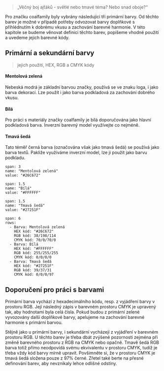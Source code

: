 > „Věčný boj ajťáků - světlé nebo tmavé téma? Nebo snad oboje?“

Pro značku coalfamily byly vybrány následující tři primární barvy. Od těchto barev je možné v případě potřeby odvozovat barvy doplňkové s přihlédnutím k dobrému vkusu a zachování barevné harmonie. V této kapitole se budeme věnovat definici těchto barev, popíšeme vhodné použití a uvedeme jejich barevné kódy.

## Primární a sekundární barvy
> jejich použití, HEX, RGB a CMYK kódy

#### Mentolová zelená
Nebeská modrá je základní barvou značky, používá se ve znaku loga, i jako barva dekorací. Lze použít i jako barva podkladová za zachování dobrého vkusu.

#### Bílá
Pro práci s materiály značky coalfamily je bílá doporučována jako hlavní podkladová barva. Inverzní barevný model využívejte co nejméně.

#### Tmavá šedá
Tato téměř černá barva (označována však jako tmavá šedá) se používá jako barva textů. Pakliže využíváme inverzní model, lze ji použít jako barvu podkladu.

```color
span: 3
name: "Mentolová zelená"
value: "#26C672"
```

```color
span: 1.5
name: "Bílá"
value: "#FFFFFF"
```

```color
span: 1.5
name: "Tmavá šedá"
value: "#27251F"
```

```table
span: 6
rows:
  - Barva: Mentolová zelená
    HEX kód: "#26C672"
    RGB kód: 38/198/114
    CMYK kód: 70/0/70/0
  - Barva: Bílá
    HEX kód: "#FFFFFF"
    RGB kód: 255/255/255
    CMYK kód: 0/0/0/0
  - Barva: Tmavá šedá
    HEX kód: "#27251F"
    RGB kód: 39/37/31
    CMYK kód: 0/0/0/97  
```
## Doporučení pro práci s barvami
Primární barva vychází z hexadecimálního kódu, resp. z vyjádření barvy v prostoru RGB. Její následný zápis v barevném prostoru CMYK je upravený tak, aby hodnotami byla celá čísla. Pokud budou z primární zelené vyvozovány další doplňkové barvy, apelujeme na zachování barevné harmonie s primární barvou.

Stějně jako u primární barvy, i sekundární vycházejí z vyjádření v barevném prostoru RGB. U těchto barev je třeba dbát zvýšené pozornosti zejména při změně barevného prostoru z RGB na CMYK nebo opačně. Tmavě šedá RGB barva totiž přímo neodpovídá svému ekvivalentu v prostoru CMYK, tudíž je třeba vždy kód barvy mírně upravit. Povšimněte si, že v prostoru CMYK je tmavá šedá složena pouze z 97% černé. Zřetel také berte na přesné definování barev, aby nevznikaly lehce odlišné odstíny.